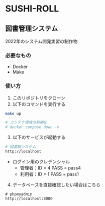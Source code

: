 # SUSHI-ROLL

## 図書管理システム

2022年のシステム開発実習の制作物

### 必要なもの

- Docker
- Make

### 使い方

1. このリポジトリをクローン
2. 以下のコマンドを実行する

```sh
make up

# コンテナ環境の初期化
# docker compose down -v
```

3. 以下のサービスが起動する

```sh
# 図書館システム
http://localhost
```

- ログイン用のクレデンシャル
  - 管理者：ID = 4 PASS = pass4
  - 利用者：ID = 1 PASS = pass1

4. データベースを直接確認したい場合はこちら

```
# phpmyadmin
http://localhost:8080
```

